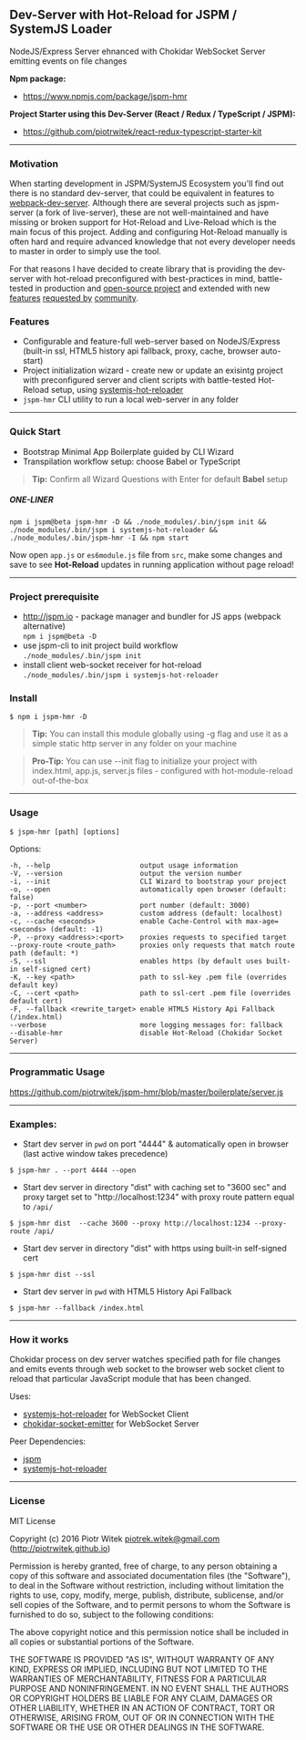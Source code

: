 ## Dev-Server with Hot-Reload for JSPM / SystemJS Loader
NodeJS/Express Server ehnanced with Chokidar WebSocket Server emitting events on file changes

**Npm package:**
- https://www.npmjs.com/package/jspm-hmr

**Project Starter using this Dev-Server (React / Redux / TypeScript / JSPM):**
- https://github.com/piotrwitek/react-redux-typescript-starter-kit

---

### Motivation
When starting development in JSPM/SystemJS Ecosystem you'll find out there is no standard dev-server, that could be equivalent in features to [webpack-dev-server](https://github.com/webpack/webpack-dev-server). Although there are several projects such as jspm-server (a fork of live-server), these are not well-maintained and have missing or broken support for Hot-Reload and Live-Reload which is the main focus of this project.
Adding and configuring Hot-Reload manually is often hard and require advanced knowledge that not every developer needs to master in order to simply use the tool. 

For that reasons I have decided to create library that is providing the dev-server with hot-reload preconfigured with best-practices in mind, battle-tested in production and [open-source project](https://github.com/piotrwitek/react-redux-typescript-starter-kit) and extended with new [features](https://github.com/piotrwitek/jspm-hmr/pull/4) [requested by](https://github.com/piotrwitek/jspm-hmr/issues/8) [community](https://github.com/piotrwitek/jspm-hmr/issues/3).

### Features
- Configurable and feature-full web-server based on NodeJS/Express (built-in ssl, HTML5 history api fallback, proxy, cache, browser auto-start)
- Project initialization wizard - create new or update an exisintg project with preconfigured server and client scripts with battle-tested Hot-Reload setup, using [systemjs-hot-reloader](https://github.com/capaj/systemjs-hot-reloader)
- `jspm-hmr` CLI utility to run a local web-server in any folder

---

### Quick Start
- Bootstrap Minimal App Boilerplate guided by CLI Wizard
- Transpilation workflow setup: choose Babel or TypeScript

> __Tip:__ Confirm all Wizard Questions with Enter for default __Babel__ setup

##### _ONE-LINER_
```
npm i jspm@beta jspm-hmr -D && ./node_modules/.bin/jspm init && ./node_modules/.bin/jspm i systemjs-hot-reloader && ./node_modules/.bin/jspm-hmr -I && npm start
```

Now open `app.js` or `es6module.js` file from `src`, make some changes and save to see __Hot-Reload__ updates in running application without page reload!

---

### Project prerequisite

- http://jspm.io - package manager and bundler for JS apps (webpack alternative)  
`npm i jspm@beta -D`
- use jspm-cli to init project build workflow  
`./node_modules/.bin/jspm init`
- install client web-socket receiver for hot-reload  
`./node_modules/.bin/jspm i systemjs-hot-reloader`

### Install

```
$ npm i jspm-hmr -D
```

> __Tip:__ You can install this module globally using -g flag and use it as a simple static http server in any folder on your machine

> __Pro-Tip:__ You can use --init flag to initialize your project with index.html, app.js, server.js files - configured with hot-module-reload out-of-the-box

---

### Usage
```
$ jspm-hmr [path] [options]
```
 Options:

    -h, --help                      output usage information
    -V, --version                   output the version number
    -i, --init                      CLI Wizard to bootstrap your project
    -o, --open                      automatically open browser (default: false)
    -p, --port <number>             port number (default: 3000)
    -a, --address <address>         custom address (default: localhost)
    -c, --cache <seconds>           enable Cache-Control with max-age=<seconds> (default: -1)
    -P, --proxy <address>:<port>    proxies requests to specified target
    --proxy-route <route_path>      proxies only requests that match route path (default: *)
    -S, --ssl                       enables https (by default uses built-in self-signed cert)
    -K, --key <path>                path to ssl-key .pem file (overrides default key)
    -C, --cert <path>               path to ssl-cert .pem file (overrides default cert)
    -F, --fallback <rewrite_target> enable HTML5 History Api Fallback (/index.html)
    --verbose                       more logging messages for: fallback
    --disable-hmr                   disable Hot-Reload (Chokidar Socket Server)
---

### Programmatic Usage
https://github.com/piotrwitek/jspm-hmr/blob/master/boilerplate/server.js

---

### Examples:

- Start dev server in `pwd` on port "4444" & automatically open in browser (last active window takes precedence)
```
$ jspm-hmr . --port 4444 --open
```

- Start dev server in directory "dist" with caching set to "3600 sec" and proxy target set to "http://localhost:1234" with proxy route pattern equal to `/api/`
```
$ jspm-hmr dist  --cache 3600 --proxy http://localhost:1234 --proxy-route /api/
```

- Start dev server in directory "dist" with https using built-in self-signed cert
```
$ jspm-hmr dist --ssl
```

- Start dev server in `pwd` with HTML5 History Api Fallback
```
$ jspm-hmr --fallback /index.html
```

---

### How it works
Chokidar process on dev server watches specified path for file changes and emits events through web socket to the browser web socket client to reload that particular JavaScript module that has been changed.

Uses:
- [systemjs-hot-reloader](https://github.com/capaj/systemjs-hot-reloader) for WebSocket Client
- [chokidar-socket-emitter](https://github.com/capaj/chokidar-socket-emitter) for WebSocket Server

Peer Dependencies:
- [jspm](https://github.com/jspm/jspm-cli)
- [systemjs-hot-reloader](https://github.com/capaj/systemjs-hot-reloader)

---

### License

MIT License

Copyright (c) 2016 Piotr Witek <piotrek.witek@gmail.com> (http://piotrwitek.github.io)

Permission is hereby granted, free of charge, to any person obtaining a copy
of this software and associated documentation files (the "Software"), to deal
in the Software without restriction, including without limitation the rights
to use, copy, modify, merge, publish, distribute, sublicense, and/or sell
copies of the Software, and to permit persons to whom the Software is
furnished to do so, subject to the following conditions:

The above copyright notice and this permission notice shall be included in all
copies or substantial portions of the Software.

THE SOFTWARE IS PROVIDED "AS IS", WITHOUT WARRANTY OF ANY KIND, EXPRESS OR
IMPLIED, INCLUDING BUT NOT LIMITED TO THE WARRANTIES OF MERCHANTABILITY,
FITNESS FOR A PARTICULAR PURPOSE AND NONINFRINGEMENT. IN NO EVENT SHALL THE
AUTHORS OR COPYRIGHT HOLDERS BE LIABLE FOR ANY CLAIM, DAMAGES OR OTHER
LIABILITY, WHETHER IN AN ACTION OF CONTRACT, TORT OR OTHERWISE, ARISING FROM,
OUT OF OR IN CONNECTION WITH THE SOFTWARE OR THE USE OR OTHER DEALINGS IN THE
SOFTWARE.
